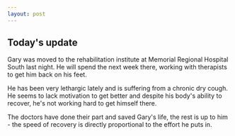 ```yaml
---
layout: post
---
```


## Today's update

Gary was moved to the rehabilitation institute at Memorial Regional Hospital South last night. He will spend the next week there, working with therapists to get him back on his feet.

He has been very lethargic lately and is suffering from a chronic dry cough. He seems to lack motivation to get better and despite his body's ability to recover, he's not working hard to get himself there.

The doctors have done their part and saved Gary's life, the rest is up to him - the speed of recovery is directly proportional to the effort he puts in.
